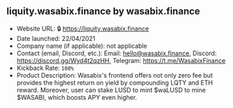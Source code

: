 ## liquity.wasabix.finance by wasabix.finance
- Website URL: 🔒 https://liquity.wasabix.finance
- Date launched: 22/04/2021
- Company name (if applicable): not applicable
- Contact (email, Discord, etc.): Email: hello@wasabix.finance, Discord: https://discord.gg/Wyd4t2qzHH, Telegram: https://t.me/WasabixFinance
- Kickback Rate: `100%`
- Product Description: Wasabix's frontend offers not only zero fee but provides the highest return on yield by compounding LQTY and ETH reward. Moreover, user can stake LUSD to mint $waLUSD to mine $WASABI, which boosts APY even higher.
